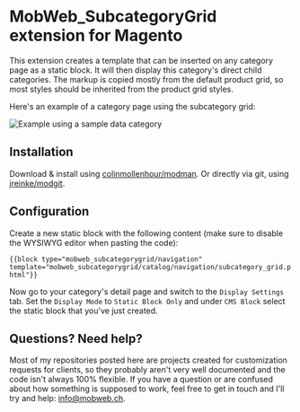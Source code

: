 # MobWeb_SubcategoryGrid extension for Magento

This extension creates a template that can be inserted on any category page as a static block. It will then display this category's direct child categories. The markup is copied mostly from the default product grid, so most styles should be inherited from the product grid styles.

Here's an example of a category page using the subcategory grid:

![Example using a sample data category](http://i.imgur.com/RODPyKO.jpg)

## Installation

Download & install using [colinmollenhour/modman](https://github.com/colinmollenhour/modman/). Or directly via git, using [jreinke/modgit](https://github.com/jreinke/modgit).

## Configuration

Create a new static block with the following content (make sure to disable the WYSIWYG editor when pasting the code):

``{{block type="mobweb_subcategorygrid/navigation" template="mobweb_subcategorygrid/catalog/navigation/subcategory_grid.phtml"}}``

Now go to your category's detail page and switch to the `Display Settings` tab. Set the `Display Mode` to `Static Block Only` and under `CMS Block` select the static block that you've just created.

## Questions? Need help?

Most of my repositories posted here are projects created for customization requests for clients, so they probably aren't very well documented and the code isn't always 100% flexible. If you have a question or are confused about how something is supposed to work, feel free to get in touch and I'll try and help: [info@mobweb.ch](mailto:info@mobweb.ch).